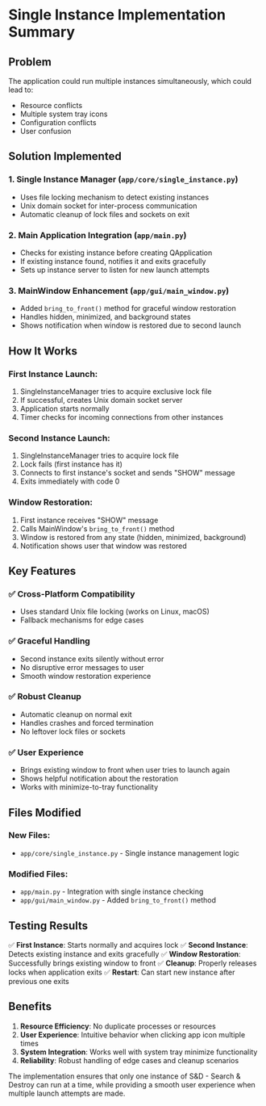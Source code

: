 # Single Instance Implementation Summary

## Problem
The application could run multiple instances simultaneously, which could lead to:
- Resource conflicts
- Multiple system tray icons
- Configuration conflicts
- User confusion

## Solution Implemented

### 1. Single Instance Manager (`app/core/single_instance.py`)
- Uses file locking mechanism to detect existing instances
- Unix domain socket for inter-process communication
- Automatic cleanup of lock files and sockets on exit

### 2. Main Application Integration (`app/main.py`)
- Checks for existing instance before creating QApplication
- If existing instance found, notifies it and exits gracefully
- Sets up instance server to listen for new launch attempts

### 3. MainWindow Enhancement (`app/gui/main_window.py`)
- Added `bring_to_front()` method for graceful window restoration
- Handles hidden, minimized, and background states
- Shows notification when window is restored due to second launch

## How It Works

### First Instance Launch:
1. SingleInstanceManager tries to acquire exclusive lock file
2. If successful, creates Unix domain socket server
3. Application starts normally
4. Timer checks for incoming connections from other instances

### Second Instance Launch:
1. SingleInstanceManager tries to acquire lock file
2. Lock fails (first instance has it)
3. Connects to first instance's socket and sends "SHOW" message
4. Exits immediately with code 0

### Window Restoration:
1. First instance receives "SHOW" message
2. Calls MainWindow's `bring_to_front()` method
3. Window is restored from any state (hidden, minimized, background)
4. Notification shows user that window was restored

## Key Features

### ✅ Cross-Platform Compatibility
- Uses standard Unix file locking (works on Linux, macOS)
- Fallback mechanisms for edge cases

### ✅ Graceful Handling
- Second instance exits silently without error
- No disruptive error messages to user
- Smooth window restoration experience

### ✅ Robust Cleanup
- Automatic cleanup on normal exit
- Handles crashes and forced termination
- No leftover lock files or sockets

### ✅ User Experience
- Brings existing window to front when user tries to launch again
- Shows helpful notification about the restoration
- Works with minimize-to-tray functionality

## Files Modified

### New Files:
- `app/core/single_instance.py` - Single instance management logic

### Modified Files:
- `app/main.py` - Integration with single instance checking
- `app/gui/main_window.py` - Added `bring_to_front()` method

## Testing Results

✅ **First Instance**: Starts normally and acquires lock
✅ **Second Instance**: Detects existing instance and exits gracefully
✅ **Window Restoration**: Successfully brings existing window to front
✅ **Cleanup**: Properly releases locks when application exits
✅ **Restart**: Can start new instance after previous one exits

## Benefits

1. **Resource Efficiency**: No duplicate processes or resources
2. **User Experience**: Intuitive behavior when clicking app icon multiple times
3. **System Integration**: Works well with system tray minimize functionality
4. **Reliability**: Robust handling of edge cases and cleanup scenarios

The implementation ensures that only one instance of S&D - Search & Destroy can run at a time, while providing a smooth user experience when multiple launch attempts are made.

